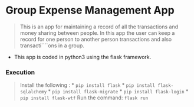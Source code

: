 # Group Expense Management App

> This is an app for maintaining a record of all the transactions and money sharing between people.
> In this app the user can keep a record for one person to another person transactions and also transacti````ons in a group.


* This app is coded in python3 using the flask framework.

### Execution
> Install the following :
	* ```pip install flask```
	* ```pip install flask-sqlalchemy```
	* ```pip install flask-migrate```
	* ```pip install flask-login```
	* ```pip install flask-wtf```
> Run the command:
	```flask run```
	
